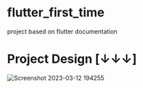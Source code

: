 # flutter_first_time
project based on flutter documentation

# Project Design [↓↓↓]
![Screenshot 2023-03-12 194255](https://user-images.githubusercontent.com/72262185/224545423-9edddca9-853c-40cb-a3df-cb562b914345.png)
